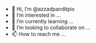 - 👋 Hi, I’m @azzadpanditpis
- 👀 I’m interested in ...
- 🌱 I’m currently learning ...
- 💞️ I’m looking to collaborate on ...
- 📫 How to reach me ...

<!---
azzadpanditpis/azzadpanditpis is a ✨ special ✨ repository because its `README.md` (this file) appears on your GitHub profile.
You can click the Preview link to take a look at your changes.
--->
